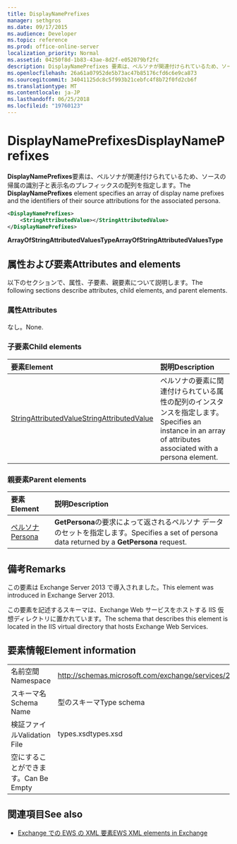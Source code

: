 ```yaml
---
title: DisplayNamePrefixes
manager: sethgros
ms.date: 09/17/2015
ms.audience: Developer
ms.topic: reference
ms.prod: office-online-server
localization_priority: Normal
ms.assetid: 04250f8d-1b83-43ae-8d2f-e052079bf2fc
description: DisplayNamePrefixes 要素は、ペルソナが関連付けられているため、ソースの帰属の識別子と表示名のプレフィックスの配列を指定します。
ms.openlocfilehash: 26a61a07952de5b73ac47b85176cfd6c6e9ca873
ms.sourcegitcommit: 34041125dc8c5f993b21cebfc4f8b72f0fd2cb6f
ms.translationtype: MT
ms.contentlocale: ja-JP
ms.lasthandoff: 06/25/2018
ms.locfileid: "19760123"
---
```

# <a name="displaynameprefixes"></a><span data-ttu-id="a1ec5-103">DisplayNamePrefixes</span><span class="sxs-lookup"><span data-stu-id="a1ec5-103">DisplayNamePrefixes</span></span>

<span data-ttu-id="a1ec5-104">**DisplayNamePrefixes**要素は、ペルソナが関連付けられているため、ソースの帰属の識別子と表示名のプレフィックスの配列を指定します。</span><span class="sxs-lookup"><span data-stu-id="a1ec5-104">The **DisplayNamePrefixes** element specifies an array of display name prefixes and the identifiers of their source attributions for the associated persona.</span></span> 
  
```xml
<DisplayNamePrefixes>
    <StringAttributedValue></StringAttributedValue>
</DisplayNamePrefixes>
```

 <span data-ttu-id="a1ec5-105">**ArrayOfStringAttributedValuesType**</span><span class="sxs-lookup"><span data-stu-id="a1ec5-105">**ArrayOfStringAttributedValuesType**</span></span>
## <a name="attributes-and-elements"></a><span data-ttu-id="a1ec5-106">属性および要素</span><span class="sxs-lookup"><span data-stu-id="a1ec5-106">Attributes and elements</span></span>

<span data-ttu-id="a1ec5-107">以下のセクションで、属性、子要素、親要素について説明します。</span><span class="sxs-lookup"><span data-stu-id="a1ec5-107">The following sections describe attributes, child elements, and parent elements.</span></span>
  
### <a name="attributes"></a><span data-ttu-id="a1ec5-108">属性</span><span class="sxs-lookup"><span data-stu-id="a1ec5-108">Attributes</span></span>

<span data-ttu-id="a1ec5-109">なし。</span><span class="sxs-lookup"><span data-stu-id="a1ec5-109">None.</span></span>
  
### <a name="child-elements"></a><span data-ttu-id="a1ec5-110">子要素</span><span class="sxs-lookup"><span data-stu-id="a1ec5-110">Child elements</span></span>

|<span data-ttu-id="a1ec5-111">**要素**</span><span class="sxs-lookup"><span data-stu-id="a1ec5-111">**Element**</span></span>|<span data-ttu-id="a1ec5-112">**説明**</span><span class="sxs-lookup"><span data-stu-id="a1ec5-112">**Description**</span></span>|
|:-----|:-----|
|[<span data-ttu-id="a1ec5-113">StringAttributedValue</span><span class="sxs-lookup"><span data-stu-id="a1ec5-113">StringAttributedValue</span></span>](stringattributedvalue.md) <br/> |<span data-ttu-id="a1ec5-114">ペルソナの要素に関連付けられている属性の配列のインスタンスを指定します。</span><span class="sxs-lookup"><span data-stu-id="a1ec5-114">Specifies an instance in an array of attributes associated with a persona element.</span></span>  <br/> |
   
### <a name="parent-elements"></a><span data-ttu-id="a1ec5-115">親要素</span><span class="sxs-lookup"><span data-stu-id="a1ec5-115">Parent elements</span></span>

|<span data-ttu-id="a1ec5-116">**要素**</span><span class="sxs-lookup"><span data-stu-id="a1ec5-116">**Element**</span></span>|<span data-ttu-id="a1ec5-117">**説明**</span><span class="sxs-lookup"><span data-stu-id="a1ec5-117">**Description**</span></span>|
|:-----|:-----|
|[<span data-ttu-id="a1ec5-118">ペルソナ</span><span class="sxs-lookup"><span data-stu-id="a1ec5-118">Persona</span></span>](persona.md) <br/> |<span data-ttu-id="a1ec5-119">**GetPersona**の要求によって返されるペルソナ データのセットを指定します。</span><span class="sxs-lookup"><span data-stu-id="a1ec5-119">Specifies a set of persona data returned by a **GetPersona** request.</span></span>  <br/> |
   
## <a name="remarks"></a><span data-ttu-id="a1ec5-120">備考</span><span class="sxs-lookup"><span data-stu-id="a1ec5-120">Remarks</span></span>

<span data-ttu-id="a1ec5-121">この要素は Exchange Server 2013 で導入されました。</span><span class="sxs-lookup"><span data-stu-id="a1ec5-121">This element was introduced in Exchange Server 2013.</span></span>
  
<span data-ttu-id="a1ec5-122">この要素を記述するスキーマは、Exchange Web サービスをホストする IIS 仮想ディレクトリに置かれています。</span><span class="sxs-lookup"><span data-stu-id="a1ec5-122">The schema that describes this element is located in the IIS virtual directory that hosts Exchange Web Services.</span></span>
  
## <a name="element-information"></a><span data-ttu-id="a1ec5-123">要素情報</span><span class="sxs-lookup"><span data-stu-id="a1ec5-123">Element information</span></span>

|||
|:-----|:-----|
|<span data-ttu-id="a1ec5-124">名前空間</span><span class="sxs-lookup"><span data-stu-id="a1ec5-124">Namespace</span></span>  <br/> |http://schemas.microsoft.com/exchange/services/2006/types  <br/> |
|<span data-ttu-id="a1ec5-125">スキーマ名</span><span class="sxs-lookup"><span data-stu-id="a1ec5-125">Schema Name</span></span>  <br/> |<span data-ttu-id="a1ec5-126">型のスキーマ</span><span class="sxs-lookup"><span data-stu-id="a1ec5-126">Type schema</span></span>  <br/> |
|<span data-ttu-id="a1ec5-127">検証ファイル</span><span class="sxs-lookup"><span data-stu-id="a1ec5-127">Validation File</span></span>  <br/> |<span data-ttu-id="a1ec5-128">types.xsd</span><span class="sxs-lookup"><span data-stu-id="a1ec5-128">types.xsd</span></span>  <br/> |
|<span data-ttu-id="a1ec5-129">空にすることができます。</span><span class="sxs-lookup"><span data-stu-id="a1ec5-129">Can Be Empty</span></span>  <br/> ||
   
## <a name="see-also"></a><span data-ttu-id="a1ec5-130">関連項目</span><span class="sxs-lookup"><span data-stu-id="a1ec5-130">See also</span></span>

- [<span data-ttu-id="a1ec5-131">Exchange での EWS の XML 要素</span><span class="sxs-lookup"><span data-stu-id="a1ec5-131">EWS XML elements in Exchange</span></span>](ews-xml-elements-in-exchange.md)

